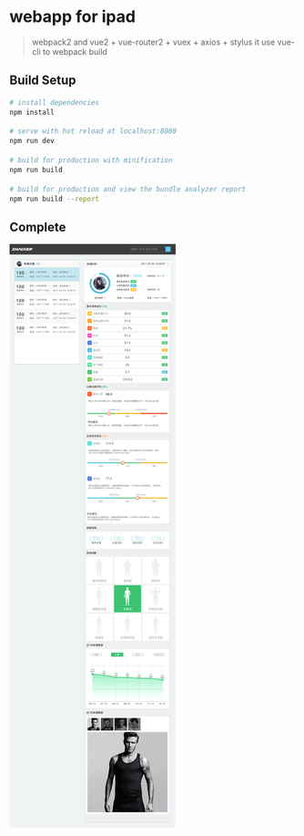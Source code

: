 # webapp for ipad

> webpack2 and vue2 + vue-router2 + vuex + axios + stylus it use vue-cli to webpack build

## Build Setup

``` bash
# install dependencies
npm install

# serve with hot reload at localhost:8080
npm run dev

# build for production with minification
npm run build

# build for production and view the bundle analyzer report
npm run build --report
```
## Complete
![Alt text](/static/img/complete.gif)